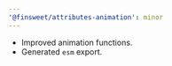```yaml
---
'@finsweet/attributes-animation': minor
---
```


- Improved animation functions.
- Generated `esm` export.
